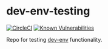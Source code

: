 # dev-env-testing

[![CircleCI](https://circleci.com/gh/simonsdave/dev-env-testing/tree/master.svg?style=svg)](https://circleci.com/gh/simonsdave/dev-env-testing/tree/master)
[![Known Vulnerabilities](https://snyk.io/test/github/simonsdave/dev-env-testing/badge.svg?targetFile=requirements.txt)](https://snyk.io/test/github/simonsdave/dev-env-testing?targetFile=requirements.txt)

Repo for testing [dev-env](https://github.com/simonsdave/dev-env) functionality.
